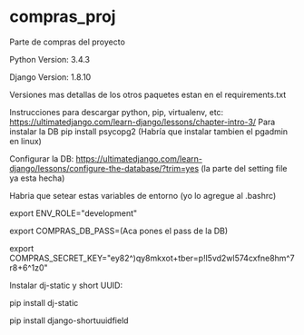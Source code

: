 # compras_proj
Parte de compras del proyecto

Python Version: 3.4.3

Django Version: 1.8.10

Versiones mas detallas de los otros paquetes estan en el requirements.txt

Instrucciones para descargar python, pip, virtualenv, etc: https://ultimatedjango.com/learn-django/lessons/chapter-intro-3/
Para instalar la DB pip install psycopg2 (Habría que instalar tambien el pgadmin en linux)

Configurar la DB: https://ultimatedjango.com/learn-django/lessons/configure-the-database/?trim=yes (la parte del setting file ya esta hecha)

Habria que setear estas variables de entorno (yo lo agregue al .bashrc)

export ENV_ROLE="development"

export COMPRAS_DB_PASS=(Aca pones el pass de la DB)

export COMPRAS_SECRET_KEY="ey82^)qy8mkxot+tber=p!l5vd2wl574cxfne8hm^7r8+6^1z0"

Instalar dj-static y short UUID:

pip install dj-static

pip install django-shortuuidfield


